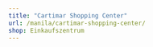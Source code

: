 ```yaml
---
title: "Cartimar Shopping Center"
url: /manila/cartimar-shopping-center/
shop: Einkaufszentrum
---
```

